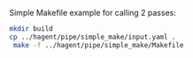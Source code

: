 
Simple Makefile example for calling 2 passes:

```bash
mkdir build
cp ../hagent/pipe/simple_make/input.yaml .
 make -f ../hagent/pipe/simple_make/Makefile
```

